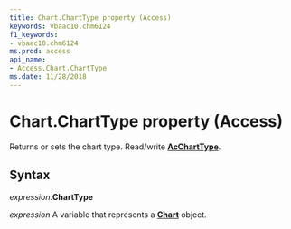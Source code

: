 ```yaml
---
title: Chart.ChartType property (Access)
keywords: vbaac10.chm6124
f1_keywords:
- vbaac10.chm6124
ms.prod: access
api_name:
- Access.Chart.ChartType
ms.date: 11/28/2018
---
```



# Chart.ChartType property (Access)

Returns or sets the chart type. Read/write **[AcChartType](Access.AcChartType.md)**.


## Syntax

_expression_.**ChartType**

_expression_ A variable that represents a **[Chart](Access.Chart.md)** object.



